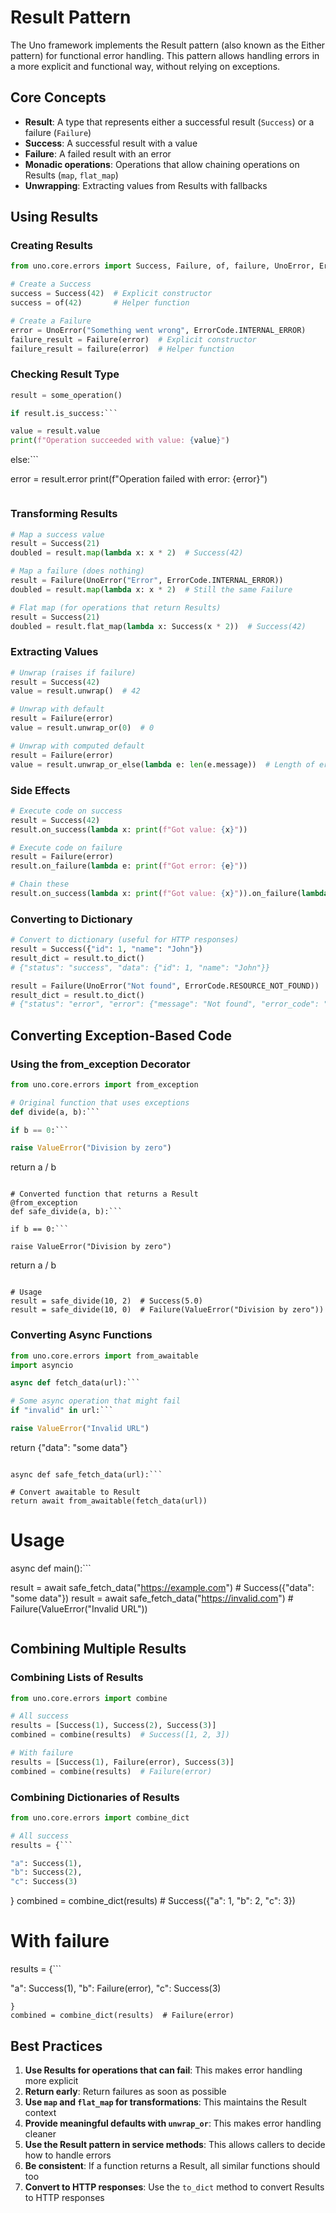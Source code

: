 # Result Pattern

The Uno framework implements the Result pattern (also known as the Either pattern) for functional error handling. This pattern allows handling errors in a more explicit and functional way, without relying on exceptions.

## Core Concepts

- **Result**: A type that represents either a successful result (`Success`) or a failure (`Failure`)
- **Success**: A successful result with a value
- **Failure**: A failed result with an error
- **Monadic operations**: Operations that allow chaining operations on Results (`map`, `flat_map`)
- **Unwrapping**: Extracting values from Results with fallbacks

## Using Results

### Creating Results

```python
from uno.core.errors import Success, Failure, of, failure, UnoError, ErrorCode

# Create a Success
success = Success(42)  # Explicit constructor
success = of(42)       # Helper function

# Create a Failure
error = UnoError("Something went wrong", ErrorCode.INTERNAL_ERROR)
failure_result = Failure(error)  # Explicit constructor
failure_result = failure(error)  # Helper function
```

### Checking Result Type

```python
result = some_operation()

if result.is_success:```

value = result.value
print(f"Operation succeeded with value: {value}")
```
else:```

error = result.error
print(f"Operation failed with error: {error}")
```
```

### Transforming Results

```python
# Map a success value
result = Success(21)
doubled = result.map(lambda x: x * 2)  # Success(42)

# Map a failure (does nothing)
result = Failure(UnoError("Error", ErrorCode.INTERNAL_ERROR))
doubled = result.map(lambda x: x * 2)  # Still the same Failure

# Flat map (for operations that return Results)
result = Success(21)
doubled = result.flat_map(lambda x: Success(x * 2))  # Success(42)
```

### Extracting Values

```python
# Unwrap (raises if failure)
result = Success(42)
value = result.unwrap()  # 42

# Unwrap with default
result = Failure(error)
value = result.unwrap_or(0)  # 0

# Unwrap with computed default
result = Failure(error)
value = result.unwrap_or_else(lambda e: len(e.message))  # Length of error message
```

### Side Effects

```python
# Execute code on success
result = Success(42)
result.on_success(lambda x: print(f"Got value: {x}"))

# Execute code on failure
result = Failure(error)
result.on_failure(lambda e: print(f"Got error: {e}"))

# Chain these
result.on_success(lambda x: print(f"Got value: {x}")).on_failure(lambda e: print(f"Got error: {e}"))
```

### Converting to Dictionary

```python
# Convert to dictionary (useful for HTTP responses)
result = Success({"id": 1, "name": "John"})
result_dict = result.to_dict()
# {"status": "success", "data": {"id": 1, "name": "John"}}

result = Failure(UnoError("Not found", ErrorCode.RESOURCE_NOT_FOUND))
result_dict = result.to_dict()
# {"status": "error", "error": {"message": "Not found", "error_code": "CORE-0005", "context": {}}}
```

## Converting Exception-Based Code

### Using the from_exception Decorator

```python
from uno.core.errors import from_exception

# Original function that uses exceptions
def divide(a, b):```

if b == 0:```

raise ValueError("Division by zero")
```
return a / b
```

# Converted function that returns a Result
@from_exception
def safe_divide(a, b):```

if b == 0:```

raise ValueError("Division by zero")
```
return a / b
```

# Usage
result = safe_divide(10, 2)  # Success(5.0)
result = safe_divide(10, 0)  # Failure(ValueError("Division by zero"))
```

### Converting Async Functions

```python
from uno.core.errors import from_awaitable
import asyncio

async def fetch_data(url):```

# Some async operation that might fail
if "invalid" in url:```

raise ValueError("Invalid URL")
```
return {"data": "some data"}
```

async def safe_fetch_data(url):```

# Convert awaitable to Result
return await from_awaitable(fetch_data(url))
```

# Usage
async def main():```

result = await safe_fetch_data("https://example.com")  # Success({"data": "some data"})
result = await safe_fetch_data("https://invalid.com")  # Failure(ValueError("Invalid URL"))
```
```

## Combining Multiple Results

### Combining Lists of Results

```python
from uno.core.errors import combine

# All success
results = [Success(1), Success(2), Success(3)]
combined = combine(results)  # Success([1, 2, 3])

# With failure
results = [Success(1), Failure(error), Success(3)]
combined = combine(results)  # Failure(error)
```

### Combining Dictionaries of Results

```python
from uno.core.errors import combine_dict

# All success
results = {```

"a": Success(1),
"b": Success(2),
"c": Success(3)
```
}
combined = combine_dict(results)  # Success({"a": 1, "b": 2, "c": 3})

# With failure
results = {```

"a": Success(1),
"b": Failure(error),
"c": Success(3)
```
}
combined = combine_dict(results)  # Failure(error)
```

## Best Practices

1. **Use Results for operations that can fail**: This makes error handling more explicit
2. **Return early**: Return failures as soon as possible
3. **Use `map` and `flat_map` for transformations**: This maintains the Result context
4. **Provide meaningful defaults with `unwrap_or`**: This makes error handling cleaner
5. **Use the Result pattern in service methods**: This allows callers to decide how to handle errors
6. **Be consistent**: If a function returns a Result, all similar functions should too
7. **Convert to HTTP responses**: Use the `to_dict` method to convert Results to HTTP responses